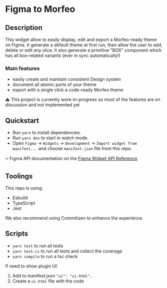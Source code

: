 # Figma to Morfeo

## Description

This widget allow to easily display, edit and export a Morfeo-ready theme on Figma. It generate a default theme at first run, then allow the user to add, delete or edit any slice.
It also generate a primitive "BOX" component which has all box-related variants (ever in sync automatically!)

### Main features

- easily create and maintain consistent Design system
- document all atomic parts of your theme
- export with a single click a code-ready Morfeo theme

:warning: This project is currently work-in-progress so most of the features are on discussion and not implemented yet

## Quickstart

- Run `yarn` to install dependencies.
- Run `yarn dev` to start in watch mode.
- Open `Figma` -> `Widgets` -> `Development` -> `Import widget from manifest...` and choose `manifest.json` file from this repo.

⭐ Figma API documentation on the [Figma Widget API Reference](https://www.figma.com/widget-docs/api/api-reference/).

## Toolings

This repo is using:

- Esbuild
- TypeScript
- Jest

We also recommend using Commitizen to enhance the experience.

## Scripts

- `yarn test` to run all tests
- `yarn test:ci` to run all tests and collect the coverage
- `yarn compile` to run a tsc check

If need to show plugin UI:

1. Add to manifest.json `"ui": "ui.html",`
2. Create a `ui.html` file with the code

